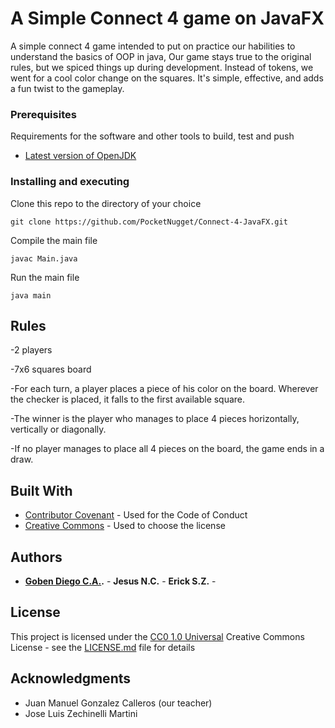 # A Simple Connect 4 game on JavaFX

A simple connect 4 game intended to put on practice our habilities to understand the basics of OOP in java, Our game stays true to the original rules, but we spiced things up during development. Instead of tokens, we went for a cool color change on the squares. It's simple, effective, and adds a fun twist to the gameplay.

### Prerequisites

Requirements for the software and other tools to build, test and push 
- [Latest version of OpenJDK](https://openjdk.org)

### Installing and executing

Clone this repo to the directory of your choice

    git clone https://github.com/PocketNugget/Connect-4-JavaFX.git

Compile the main file

    javac Main.java

Run the main file

    java main

## Rules

-2 players   

-7x6 squares board 

-For each turn, a player places a piece of his color on the board. Wherever the checker is placed, it falls to the first available square. 

-The winner is the player who manages to place 4 pieces horizontally, vertically or diagonally.  

-If no player manages to place all 4 pieces on the board, the game ends in a draw.

## Built With

  - [Contributor Covenant](https://www.contributor-covenant.org/) - Used
    for the Code of Conduct
  - [Creative Commons](https://creativecommons.org/) - Used to choose
    the license

## Authors

  - **[Goben Diego C.A.](https://github.com/PocketNugget).** - **Jesus N.C.** - **Erick S.Z.** -

## License

This project is licensed under the [CC0 1.0 Universal](LICENSE.md)
Creative Commons License - see the [LICENSE.md](LICENSE.md) file for
details

## Acknowledgments

  - Juan Manuel Gonzalez Calleros (our teacher)
  - Jose Luis Zechinelli Martini
